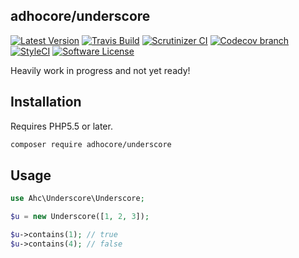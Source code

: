 ## adhocore/underscore

[![Latest Version](https://img.shields.io/github/release/adhocore/underscore.svg?style=flat-square)](https://github.com/adhocore/underscore/releases)
[![Travis Build](https://img.shields.io/travis/adhocore/underscore/master.svg?style=flat-square)](https://travis-ci.org/adhocore/underscore?branch=master)
[![Scrutinizer CI](https://img.shields.io/scrutinizer/g/adhocore/underscore.svg?style=flat-square)](https://scrutinizer-ci.com/g/adhocore/underscore/?branch=master)
[![Codecov branch](https://img.shields.io/codecov/c/github/adhocore/underscore/master.svg?style=flat-square)](https://codecov.io/gh/adhocore/underscore)
[![StyleCI](https://styleci.io/repos/108437038/shield)](https://styleci.io/repos/108437038)
[![Software License](https://img.shields.io/badge/license-MIT-brightgreen.svg?style=flat-square)](LICENSE)

Heavily work in progress and not yet ready!

## Installation

Requires PHP5.5 or later.

```bash
composer require adhocore/underscore

```

## Usage
```php
use Ahc\Underscore\Underscore;

$u = new Underscore([1, 2, 3]);

$u->contains(1); // true
$u->contains(4); // false
```
